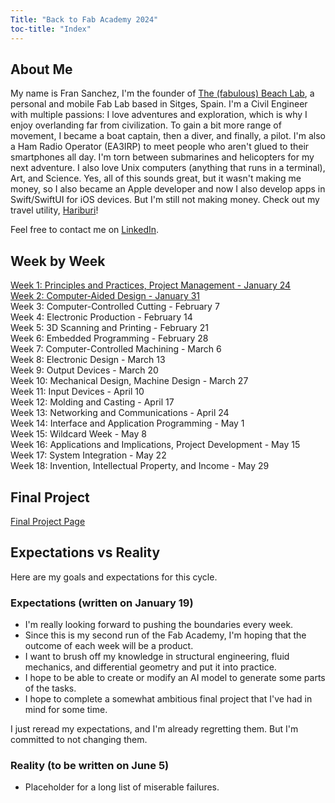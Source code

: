 ```yaml
---
Title: "Back to Fab Academy 2024"
toc-title: "Index"
---
```

## About Me
My name is Fran Sanchez, I'm the founder of [The (fabulous) Beach Lab](http://beachlab.org), a personal and mobile Fab Lab based in Sitges, Spain. I'm a Civil Engineer with multiple passions: I love adventures and exploration, which is why I enjoy overlanding far from civilization. To gain a bit more range of movement, I became a boat captain, then a diver, and finally, a pilot. I'm also a Ham Radio Operator (EA3IRP) to meet people who aren't glued to their smartphones all day. I'm torn between submarines and helicopters for my next adventure. I also love Unix computers (anything that runs in a terminal), Art, and Science. Yes, all of this sounds great, but it wasn't making me money, so I also became an Apple developer and now I also develop apps in Swift/SwiftUI for iOS devices. But I'm still not making money. Check out my travel utility, [Hariburi](https://apps.apple.com/us/app/hariburi/id1599749190)!

Feel free to contact me on [LinkedIn](https://www.linkedin.com/in/fsancheza/).

## Week by Week
[Week 1: Principles and Practices, Project Management - January 24](w01-en.md)  
[Week 2: Computer-Aided Design - January 31](w02-en.md)   
Week 3: Computer-Controlled Cutting - February 7    
Week 4: Electronic Production - February 14    
Week 5: 3D Scanning and Printing - February 21    
Week 6: Embedded Programming - February 28    
Week 7: Computer-Controlled Machining - March 6    
Week 8: Electronic Design - March 13    
Week 9: Output Devices - March 20    
Week 10: Mechanical Design, Machine Design - March 27    
Week 11: Input Devices - April 10    
Week 12: Molding and Casting - April 17    
Week 13: Networking and Communications - April 24    
Week 14: Interface and Application Programming - May 1    
Week 15: Wildcard Week - May 8    
Week 16: Applications and Implications, Project Development - May 15    
Week 17: System Integration - May 22    
Week 18: Invention, Intellectual Property, and Income - May 29  

## Final Project
[Final Project Page](final-en.md)

## Expectations vs Reality

Here are my goals and expectations for this cycle.

### Expectations (written on January 19)
- I'm really looking forward to pushing the boundaries every week.
- Since this is my second run of the Fab Academy, I'm hoping that the outcome of each week will be a product.
- I want to brush off my knowledge in structural engineering, fluid mechanics, and differential geometry and put it into practice.
- I hope to be able to create or modify an AI model to generate some parts of the tasks.
- I hope to complete a somewhat ambitious final project that I've had in mind for some time.

I just reread my expectations, and I'm already regretting them. But I'm committed to not changing them.

### Reality (to be written on June 5)

- Placeholder for a long list of miserable failures.

